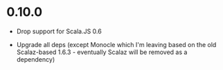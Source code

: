 # 0.10.0

* Drop support for Scala.JS 0.6

* Upgrade all deps
  (except Monocle which I'm leaving based on the old Scalaz-based 1.6.3 - eventually Scalaz will be removed as a dependency)
